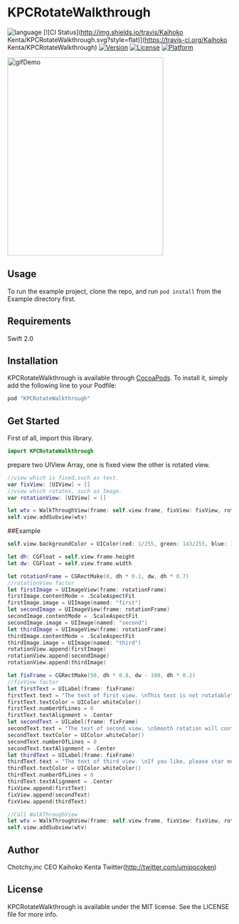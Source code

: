 # KPCRotateWalkthrough

![language](https://img.shields.io/badge/Language-%20Swift%20-orange.svg)
[![CI Status](http://img.shields.io/travis/Kaihoko Kenta/KPCRotateWalkthrough.svg?style=flat)](https://travis-ci.org/Kaihoko Kenta/KPCRotateWalkthrough)
[![Version](https://img.shields.io/cocoapods/v/KPCRotateWalkthrough.svg?style=flat)](http://cocoapods.org/pods/KPCRotateWalkthrough)
[![License](https://img.shields.io/cocoapods/l/KPCRotateWalkthrough.svg?style=flat)](http://cocoapods.org/pods/KPCRotateWalkthrough)
[![Platform](https://img.shields.io/cocoapods/p/KPCRotateWalkthrough.svg?style=flat)](http://cocoapods.org/pods/KPCRotateWalkthrough)

<img src="./walkthrough.gif" alt="gifDemo" width="350" height="444">

## Usage

To run the example project, clone the repo, and run `pod install` from the Example directory first.

## Requirements
Swift 2.0

## Installation

KPCRotateWalkthrough is available through [CocoaPods](http://cocoapods.org). To install
it, simply add the following line to your Podfile:

```ruby
pod "KPCRotateWalkthrough"
```

## Get Started

First of all, import this library.
```swift
import KPCRotateWalkthrough
```

prepare two UIView Array, one is fixed view the other is rotated view.

```swift
//view which is fixed,such as text.
var fixView: [UIView] = []
//view which rotates, such as Image.
var rotationView: [UIView] = []

let wtv = WalkThroughView(frame: self.view.frame, fixView: fixView, rotationView: rotationView)
self.view.addSubview(wtv)

```

##Example

```swift
self.view.backgroundColor = UIColor(red: 1/255, green: 143/255, blue: 100/255, alpha: 1.0)

let dh: CGFloat = self.view.frame.height
let dw: CGFloat = self.view.frame.width

let rotationFrame = CGRectMake(0, dh * 0.1, dw, dh * 0.7)
//rotationView factor
let firstImage = UIImageView(frame: rotationFrame)
firstImage.contentMode = .ScaleAspectFit
firstImage.image = UIImage(named: "first")
let secondImage = UIImageView(frame: rotationFrame)
secondImage.contentMode = .ScaleAspectFit
secondImage.image = UIImage(named: "second")
let thirdImage = UIImageView(frame: rotationFrame)
thirdImage.contentMode = .ScaleAspectFit
thirdImage.image = UIImage(named: "third")
rotationView.append(firstImage)
rotationView.append(secondImage)
rotationView.append(thirdImage)

let fixFrame = CGRectMake(50, dh * 0.8, dw - 100, dh * 0.2)
//fixView factor
let firstText = UILabel(frame: fixFrame)
firstText.text = "The text of first view. \nThis text is not rotatable"
firstText.textColor = UIColor.whiteColor()
firstText.numberOfLines = 0
firstText.textAlignment = .Center
let secondText = UILabel(frame: fixFrame)
secondText.text = "The text of second view. \nSmooth rotation will contribute to user's high grade UX"
secondText.textColor = UIColor.whiteColor()
secondText.numberOfLines = 0
secondText.textAlignment = .Center
let thirdText = UILabel(frame: fixFrame)
thirdText.text = "The text of third view. \nIf you like, please star me. \nThis Library was developed for Channel on AppStore"
thirdText.textColor = UIColor.whiteColor()
thirdText.numberOfLines = 0
thirdText.textAlignment = .Center
fixView.append(firstText)
fixView.append(secondText)
fixView.append(thirdText)

//Call WalkThroughView
let wtv = WalkThroughView(frame: self.view.frame, fixView: fixView, rotationView: rotationView)
self.view.addSubview(wtv)


```


## Author

Chotchy,inc CEO
Kaihoko Kenta
Twitter(http://twitter.com/umipocoken)

## License

KPCRotateWalkthrough is available under the MIT license. See the LICENSE file for more info.
